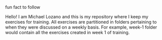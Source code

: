 fun fact to follow 

Hello! I am Michael Lozano and this is my repository where I keep my exercises for training. All exercises are partitioned in folders pertaining to when they were discussed on a weekly basis. For example, week-1 folder would contain all the exercises created in week 1 of training.

